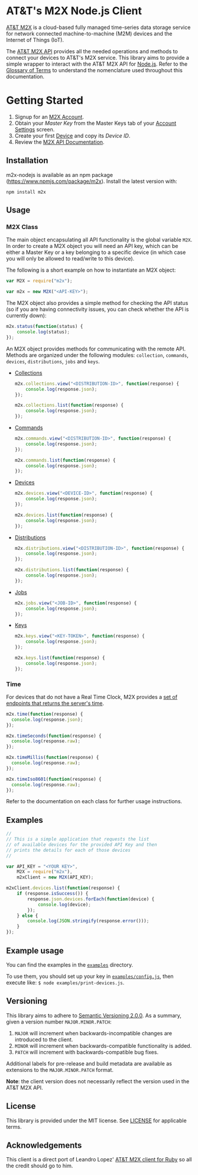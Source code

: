 # AT&T's M2X Node.js Client

[AT&T M2X](http://m2x.att.com) is a cloud-based fully managed time-series data storage service for network connected machine-to-machine (M2M) devices and the Internet of Things (IoT).

The [AT&T M2X API](https://m2x.att.com/developer/documentation/overview) provides all the needed operations and methods to connect your devices to AT&T's M2X service. This library aims to provide a simple wrapper to interact with the AT&T M2X API for [Node.js](http://nodejs.org/). Refer to the [Glossary of Terms](https://m2x.att.com/developer/documentation/glossary) to understand the nomenclature used throughout this documentation.


Getting Started
==========================
1. Signup for an [M2X Account](https://m2x.att.com/signup).
2. Obtain your _Master Key_ from the Master Keys tab of your [Account Settings](https://m2x.att.com/account) screen.
2. Create your first [Device](https://m2x.att.com/devices) and copy its _Device ID_.
3. Review the [M2X API Documentation](https://m2x.att.com/developer/documentation/overview).


## Installation

m2x-nodejs is available as an npm package (https://www.npmjs.com/package/m2x). Install the latest version with:

    npm install m2x


## Usage ##

### M2X Class ###

The main object encapsulating all API functionality is the global variable ``M2X``.
In order to create a M2X object you will need an API key, which can be either a Master Key or a key belonging to a specific device (in which case you will only be allowed to read/write to this device).

The following is a short example on how to instantiate an M2X object:

```javascript
var M2X = require("m2x");

var m2x = new M2X("<API-KEY>");
```

The M2X object also provides a simple method for checking the API status (so if you are having connectivity issues, you can check whether the API is currently down):

```javascript
m2x.status(function(status) {
    console.log(status);
});
```

An M2X object provides methods for communicating with the remote API. Methods are organized under the following modules: `collection`, `commands`, `devices`, `distributions`, `jobs` and `keys`.

- [Collections](lib/collections.js)
  ```javascript
  m2x.collections.view("<DISTRIBUTION-ID>", function(response) {
      console.log(response.json);
  });

  m2x.collections.list(function(response) {
      console.log(response.json);
  });
  ```

- [Commands](lib/commands.js)
  ```javascript
  m2x.commands.view("<DISTRIBUTION-ID>", function(response) {
      console.log(response.json);
  });

  m2x.commands.list(function(response) {
      console.log(response.json);
  });
  ```

- [Devices](lib/devices.js)
  ```javascript
  m2x.devices.view("<DEVICE-ID>", function(response) {
      console.log(response.json);
  });

  m2x.devices.list(function(response) {
      console.log(response.json);
  });
  ```

- [Distributions](lib/distributions.js)
  ```javascript
  m2x.distributions.view("<DISTRIBUTION-ID>", function(response) {
      console.log(response.json);
  });

  m2x.distributions.list(function(response) {
      console.log(response.json);
  });
  ```

- [Jobs](lib/jobs.js)
  ```javascript
  m2x.jobs.view("<JOB-ID>", function(response) {
      console.log(response.json);
  });
  ```

- [Keys](lib/keys.js)
  ```javascript
  m2x.keys.view("<KEY-TOKEN>", function(response) {
      console.log(response.json);
  });

  m2x.keys.list(function(response) {
      console.log(response.json);
  });
  ```

### Time ###

For devices that do not have a Real Time Clock, M2X provides a [set of endpoints that returns the server's time](https://m2x.att.com/developer/documentation/v2/time).

```javascript
m2x.time(function(response) {
  console.log(response.json);
});

m2x.timeSeconds(function(response) {
  console.log(response.raw);
});

m2x.timeMillis(function(response) {
  console.log(response.raw);
});

m2x.timeIso8601(function(response) {
  console.log(response.raw);
});
```

Refer to the documentation on each class for further usage instructions.

## Examples ##

```javascript
//
// This is a simple application that requests the list
// of available devices for the provided API Key and then
// prints the details for each of those devices
//

var API_KEY = "<YOUR KEY>",
    M2X = require("m2x"),
    m2xClient = new M2X(API_KEY);

m2xClient.devices.list(function(response) {
    if (response.isSuccess()) {
        response.json.devices.forEach(function(device) {
            console.log(device);
        });
    } else {
        console.log(JSON.stringify(response.error()));
    }
});
```

## Example usage ##

You can find the examples in the [`examples`](examples) directory.

To use them, you should set up your key in [`examples/config.js`](examples/config.js), then execute like: `$ node examples/print-devices.js`.


## Versioning

This library aims to adhere to [Semantic Versioning 2.0.0](http://semver.org/). As a summary, given a version number `MAJOR.MINOR.PATCH`:

1. `MAJOR` will increment when backwards-incompatible changes are introduced to the client.
2. `MINOR` will increment when backwards-compatible functionality is added.
3. `PATCH` will increment with backwards-compatible bug fixes.

Additional labels for pre-release and build metadata are available as extensions to the `MAJOR.MINOR.PATCH` format.

**Note**: the client version does not necessarily reflect the version used in the AT&T M2X API.

## License ##

This library is provided under the MIT license. See [LICENSE](LICENSE) for applicable terms.


## Acknowledgements ##

This client is a direct port of Leandro Lopez' [AT&T M2X client for Ruby](https://github.com/attm2x/m2x-ruby) so all the credit should go to him.
